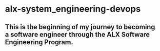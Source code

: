 # alx-system_engineering-devops

## This is the beginning of my journey to becoming a software engineer through the ALX Software Engineering Program.
